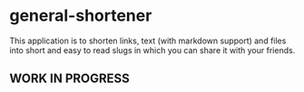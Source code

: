 # general-shortener
This application is to shorten links, text (with markdown support) and files into short and easy to read slugs in which you can share it with your friends.


## WORK IN PROGRESS